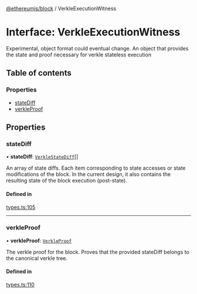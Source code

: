 [@ethereumjs/block](../README.md) / VerkleExecutionWitness

# Interface: VerkleExecutionWitness

Experimental, object format could eventual change.
An object that provides the state and proof necessary for verkle stateless execution

## Table of contents

### Properties

- [stateDiff](VerkleExecutionWitness.md#statediff)
- [verkleProof](VerkleExecutionWitness.md#verkleproof)

## Properties

### stateDiff

• **stateDiff**: [`VerkleStateDiff`](VerkleStateDiff.md)[]

An array of state diffs.
Each item corresponding to state accesses or state modifications of the block.
In the current design, it also contains the resulting state of the block execution (post-state).

#### Defined in

[types.ts:105](https://github.com/ethereumjs/ethereumjs-monorepo/blob/master/packages/block/src/types.ts#L105)

___

### verkleProof

• **verkleProof**: [`VerkleProof`](VerkleProof.md)

The verkle proof for the block.
Proves that the provided stateDiff belongs to the canonical verkle tree.

#### Defined in

[types.ts:110](https://github.com/ethereumjs/ethereumjs-monorepo/blob/master/packages/block/src/types.ts#L110)

